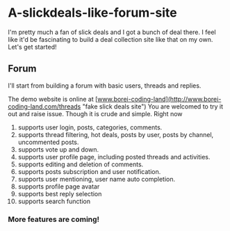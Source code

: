# A-slickdeals-like-forum-site
I'm pretty much a fan of slick deals and I got a bunch of deal there. I feel like it'd be fascinating to build a deal collection site like that on my own. Let's get started!

## Forum
I'll start from building a forum with basic users, threads and replies.

The demo website is online at [www.borei-coding-land](http://www.borei-coding-land.com/threads "fake slick deals site")
You are welcomed to try it out and raise issue. Though it is crude and simple.
Right now 
1. supports user login, posts, categories, comments.
2. supports thread filtering, hot deals, posts by user, posts by channel, uncommented posts.
3. supports vote up and down.
4. supports user profile page, including posted threads and activities.
5. supports editing and deletion of comments.
6. supports posts subscription and user notification.
7. supports user mentioning, user name auto completion.
8. supports profile page avatar
9. supports best reply selection
10. supports search function

### More features are coming!